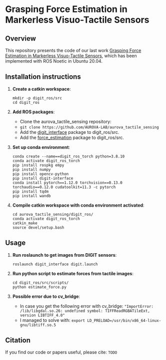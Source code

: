 # Grasping Force Estimation in Markerless  Visuo-Tactile Sensors

## Overview
This repository presents the code of our last work [Grasping Force Estimation in Markerless  Visuo-Tactile Sensors](https://aurova-projects.github.io/force_tactile/), which has been implemented with ROS Noetic in Ubuntu 20.04.

## Installation instructions

1. **Create a catkin workspace**:
	```
    mkdir -p digit_ros/src
    cd digit_ros
	```

2. **Add ROS packages**:
	- Clone the aurova_tactile_sensing repository:
	- `git clone https://github.com/AUROVA-LAB/aurova_tactile_sensing`
	- Add the [digit_interface](https://github.com/AUROVA-LAB/aurova_tactile_sensing/tree/main/digit_interface) package to digit_ros/src.
	- Add the [force_estimation](https://github.com/AUROVA-LAB/aurova_tactile_sensing/tree/main/force_estimation) package to digit_ros/src.
	
3. **Set up conda environment**:
	```    
	conda create --name==digit_ros_torch python=3.8.10
	conda activate digit_ros_torch
	pip install rospkg empy
	pip install numpy
	pip install opencv-python
	pip install digit-interface
	conda install pytorch==1.12.0 torchvision==0.13.0 torchaudio==0.12.0 cudatoolkit=11.3 -c pytorch
	pip install tqdm
	pip install wandb
	```
4. **Compile catkin workspace with conda environment activated**:
	```
	cd aurova_tactile_sensing/digit_ros/
	conda activate digit_ros_torch
	catkin_make
	source devel/setup.bash
	```

## Usage

1. **Run roslaunch to get images from DIGIT sensors**:

    `roslaunch digit_interface digit.launch`

2. **Run python script to estimate forces from tactile images**:

	```
	cd digit_ros/src/scripts/
	python estimate_force.py
	```
3. **Possible error due to cv_bridge**:
	- In case you get the following error with cv_bridge:
	`"ImportError: /lib/libgdal.so.26: undefined symbol: TIFFReadRGBATileExt, version LIBTIFF_4.0"`
	- I managed to solve with:
	`export LD_PRELOAD=/usr/bin/x86_64-linux-gnu/libtiff.so.5`

## Citation
If you find our code or papers useful, please cite:
`TODO`
